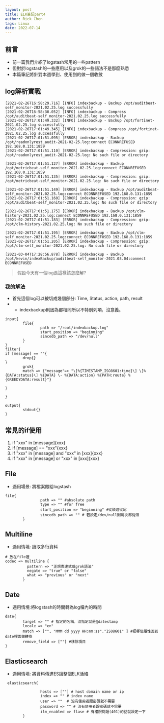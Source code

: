 ```yaml
---
layout: post
title: ELK筆記part4
author: Rick Chen
tags: Linux
date: 2022-07-14
---
```


## 前言
* 前一篇我們介紹了logstash常用的一些pattern
* 但對於logstash的一些應用以及grok的一些語法不是那麼熟悉
* 本篇筆記將針對本週學到、使用到的做一個收斂

## log解析實戰
```
[2021-02-26T16:58:29.716] [INFO] indexbackup - Backup /opt/auditbeat-self_monitor-2021.02.25.log successfully
[2021-02-26T16:58:30.052] [INFO] indexbackup - Compress /opt/auditbeat-self_monitor-2021.02.25.log successfully
[2021-02-26T17:01:49.332] [INFO] indexbackup - Backup /opt/fortinet-2021.02.25.log successfully
[2021-02-26T17:01:49.345] [INFO] indexbackup - Compress /opt/fortinet-2021.02.25.log successfully
[2021-02-26T17:01:51.095] [ERROR] indexbackup - Backup /opt/readonlyrest_audit-2021-02-25.log:connect ECONNREFUSED 192.168.0.131:1859
[2021-02-26T17:01:51.110] [ERROR] indexbackup - Compression: gzip: /opt/readonlyrest_audit-2021-02-25.log: No such file or directory

[2021-02-26T17:01:51.127] [ERROR] indexbackup - Backup /opt/metricbeat-self_monitor-2021.02.25.log:connect ECONNREFUSED 192.168.0.131:1859
[2021-02-26T17:01:51.135] [ERROR] indexbackup - Compression: gzip: /opt/metricbeat-self_monitor-2021.02.25.log: No such file or directory

[2021-02-26T17:01:51.149] [ERROR] indexbackup - Backup /opt/auditbeat-self_monitor-2021.02.25.log:connect ECONNREFUSED 192.168.0.131:1859
[2021-02-26T17:01:51.160] [ERROR] indexbackup - Compression: gzip: /opt/auditbeat-self_monitor-2021.02.25.log: No such file or directory

[2021-02-26T17:01:51.175] [ERROR] indexbackup - Backup /opt/clm-history-2021.02.25.log:connect ECONNREFUSED 192.168.0.131:1859
[2021-02-26T17:01:51.183] [ERROR] indexbackup - Compression: gzip: /opt/clm-history-2021.02.25.log: No such file or directory

[2021-02-26T17:01:51.195] [ERROR] indexbackup - Backup /opt/clm-self_monitor-2021.02.25.log:connect ECONNREFUSED 192.168.0.131:1859
[2021-02-26T17:01:51.205] [ERROR] indexbackup - Compression: gzip: /opt/clm-self_monitor-2021.02.25.log: No such file or directory

[2021-03-04T17:28:56.878] [ERROR] indexbackup - Backup /opt/kevin/indexBackup/auditbeat-self_monitor-2021.03.04:connect ECONNREFUSED
```
>假設今天有一個log長這樣該怎麼解?

### 我的解法
* 首先這個log可以被切成幾個部分: Time, Status, action, path, result
* * indexbackup則因為都相同所以不特別列項，沒意義。
```
input{
        file{
                path => "/root/indexbackup.log"
                start_position => "beginning"
                sincedb_path => "/dev/null"
        }
}
filter{
if [message] == ""{
        drop{}
}
        grok{
        match => {"message"=> "\[%{TIMESTAMP_ISO8601:time}\] \[%{DATA:status}\] %{DATA} \- %{DATA:action} %{PATH:route} %{GREEDYDATA:result}"}

}

}

output{
        stdout{}
}

```


## 常見的if使用
1. if "xxx" in [message]{xxx}
2. if [message] == "xxx"{xxx}
3. if "xxx" in [message] and "xxx" in [xxx]{xxx}
4. if "xxx" in [message] or "xxx" in [xxx]{xxx}

## File
* 適用場景: 將檔案餵給logstash
```
file{
                path => "" #absolute path
                type => "" #for free
                start_position => "beginning" #從頭還從尾
                sincedb_path => "" # 若設定/dev/null則每次都從頭
        }
```

## Multiline
* 適用情境: 讀取多行資料
```
# 放在file裡
codec => multiline {
          pattern => "正規表達式或grok語法"
          negate => "true" or "false"
          what => "previous" or "next"
        }
```

## Date
* 適用情境:將logstash的時間轉為log檔內的時間
```
date{
        target => "" # 指定的名稱，沒指定就是@datestamp
        locale => "en"
        match => ["", "MMM dd yyyy HH:mm:ss","ISO8601" ] #把哪個屬性丟到date裡面做轉換
        remove_field => [""] #移除項目
}
```
## Elasticsearch
* 適用情境: 將資料傳進ES讓整個ELK活絡
```
 elasticsearch{

                hosts => [""] # host domain name or ip
                index => "" # index name
                user => ""  # 沒有使用者跟密碼就不需要
                password => "" # 沒有使用者跟密碼就不需要
                ilm_enabled => flase # 有權限問題(401)的話就設定一下
        }
```
